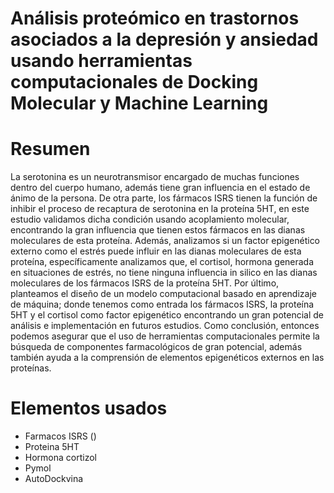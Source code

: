 # Análisis proteómico en trastornos asociados a la depresión y ansiedad usando herramientas computacionales de Docking Molecular y Machine Learning
# Resumen
La serotonina es un neurotransmisor encargado de muchas funciones dentro del cuerpo humano, además tiene gran influencia en el estado de ánimo de la persona. De otra parte, los fármacos ISRS tienen la función de inhibir el proceso de recaptura de serotonina en la proteína 5HT, en este estudio validamos dicha condición usando acoplamiento molecular, encontrando la gran influencia que tienen estos fármacos en las dianas moleculares de esta proteína. Además, analizamos si un factor epigenético externo como el estrés puede influir en las dianas moleculares de esta proteína, específicamente analizamos que, el cortisol, hormona generada en situaciones de estrés, no tiene ninguna influencia in silico en las dianas moleculares de los fármacos ISRS de la proteína 5HT. Por último, planteamos el diseño de un modelo computacional basado en aprendizaje de máquina; donde tenemos como entrada los fármacos ISRS, la proteína 5HT y el cortisol como factor epigenético encontrando un gran potencial de análisis e implementación en futuros estudios. Como conclusión, entonces podemos asegurar que el uso de herramientas computacionales permite la búsqueda de componentes farmacológicos de gran potencial, además también ayuda a la comprensión de elementos epigenéticos externos en las proteínas.
# Elementos usados
* Farmacos ISRS ()
* Proteina 5HT
* Hormona cortizol
* Pymol
* AutoDockvina

